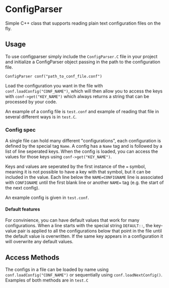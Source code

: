 # ConfigParser
Simple C++ class that supports reading plain text configuration files on the fly. 

## Usage

To use configparser simply include the `ConfigParser.C` file in your project and initialize a ConfigParser object passing in the path to the configuration file. 

```ConfigParser conf("path_to_conf_file.conf")```

Load the configuration you want in the file with `conf.loadConfig("CONF_NAME")`, which will then allow you to access the keys with ```conf->get("KEY_NAME")``` which always returns a string that can be processed by your code.

An example of a config file is `test.conf` and example of reading that file in several different ways is in `test.C`.

### Config spec

A single file can hold many different "configurations", each configuration is defined by the special tag `Name`. A config has a `Name` tag and is followed by a list of line seperated keys. When the config is loaded, you can access the values for those keys using `conf->get("KEY_NAME")`. 

Keys and values are seperated by the first instance of the `=` symbol, meaning it is not possible to have a key with that symbol, but it can be included in the value. Each line below the `NAME=CONFIGNAME` line is associated with `CONFIGNAME` until the first blank line or another `NAME=` tag (e.g. the start of the next config).

An example config is given in `test.conf`.

#### Default features

For convinience, you can have default values that work for many configurations. When a line starts with the special string ```DEFAULT::```, the key-value pair is applied to all the configurations below that point in the file until the default value is overwritten. If the same key appears in a configuration it will overwrite any default values.

## Access Methods

The configs in a file can be loaded by name using `conf.loadConfig("CONF_NAME")` or sequentially using `conf.loadNextConfig()`. Examples of both methods are in `test.C`
